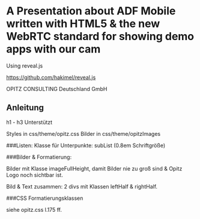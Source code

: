 # A Presentation about ADF Mobile written with HTML5 & the new WebRTC standard for showing demo apps with our cam

Using reveal.js

https://github.com/hakimel/reveal.js

OPITZ CONSULTING Deutschland GmbH


## Anleitung

h1 - h3 Unterstützt

Styles in css/theme/opitz.css
Bilder in css/theme/opitzImages

###Listen:
Klasse für Unterpunkte: subList (0.8em Schriftgröße)

###Bilder & Formatierung:

Bilder mit Klasse imageFullHeight, damit Bilder nie zu groß sind & Opitz Logo noch sichtbar ist.

Bild & Text zusammen: 2 divs mit Klassen leftHalf & rightHalf.

###CSS Formatierungsklassen

siehe opitz.css l.175 ff.